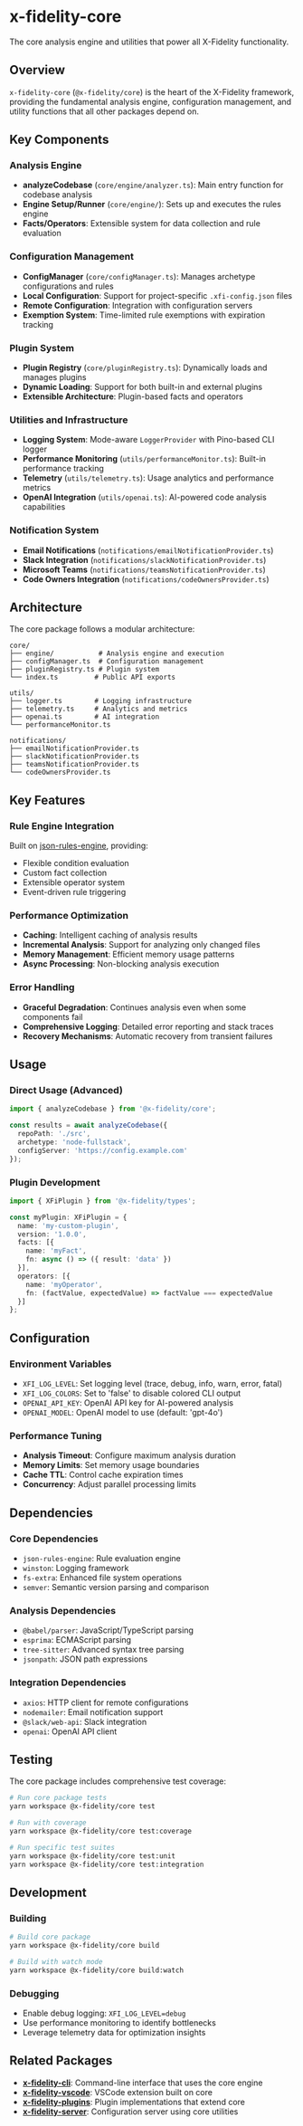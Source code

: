# x-fidelity-core

The core analysis engine and utilities that power all X-Fidelity functionality.

## Overview

`x-fidelity-core` (`@x-fidelity/core`) is the heart of the X-Fidelity framework, providing the fundamental analysis engine, configuration management, and utility functions that all other packages depend on.

## Key Components

### Analysis Engine
- **analyzeCodebase** (`core/engine/analyzer.ts`): Main entry function for codebase analysis
- **Engine Setup/Runner** (`core/engine/`): Sets up and executes the rules engine
- **Facts/Operators**: Extensible system for data collection and rule evaluation

### Configuration Management
- **ConfigManager** (`core/configManager.ts`): Manages archetype configurations and rules
- **Local Configuration**: Support for project-specific `.xfi-config.json` files
- **Remote Configuration**: Integration with configuration servers
- **Exemption System**: Time-limited rule exemptions with expiration tracking

### Plugin System
- **Plugin Registry** (`core/pluginRegistry.ts`): Dynamically loads and manages plugins
- **Dynamic Loading**: Support for both built-in and external plugins
- **Extensible Architecture**: Plugin-based facts and operators

### Utilities and Infrastructure
- **Logging System**: Mode-aware `LoggerProvider` with Pino-based CLI logger
- **Performance Monitoring** (`utils/performanceMonitor.ts`): Built-in performance tracking
- **Telemetry** (`utils/telemetry.ts`): Usage analytics and performance metrics
- **OpenAI Integration** (`utils/openai.ts`): AI-powered code analysis capabilities

### Notification System
- **Email Notifications** (`notifications/emailNotificationProvider.ts`)
- **Slack Integration** (`notifications/slackNotificationProvider.ts`)
- **Microsoft Teams** (`notifications/teamsNotificationProvider.ts`)
- **Code Owners Integration** (`notifications/codeOwnersProvider.ts`)

## Architecture

The core package follows a modular architecture:

```
core/
├── engine/           # Analysis engine and execution
├── configManager.ts  # Configuration management
├── pluginRegistry.ts # Plugin system
└── index.ts         # Public API exports

utils/
├── logger.ts        # Logging infrastructure
├── telemetry.ts     # Analytics and metrics
├── openai.ts        # AI integration
└── performanceMonitor.ts

notifications/
├── emailNotificationProvider.ts
├── slackNotificationProvider.ts
├── teamsNotificationProvider.ts
└── codeOwnersProvider.ts
```

## Key Features

### Rule Engine Integration
Built on [json-rules-engine](https://github.com/CacheControl/json-rules-engine), providing:
- Flexible condition evaluation
- Custom fact collection
- Extensible operator system
- Event-driven rule triggering

### Performance Optimization
- **Caching**: Intelligent caching of analysis results
- **Incremental Analysis**: Support for analyzing only changed files
- **Memory Management**: Efficient memory usage patterns
- **Async Processing**: Non-blocking analysis execution

### Error Handling
- **Graceful Degradation**: Continues analysis even when some components fail
- **Comprehensive Logging**: Detailed error reporting and stack traces
- **Recovery Mechanisms**: Automatic recovery from transient failures

## Usage

### Direct Usage (Advanced)
```typescript
import { analyzeCodebase } from '@x-fidelity/core';

const results = await analyzeCodebase({
  repoPath: './src',
  archetype: 'node-fullstack',
  configServer: 'https://config.example.com'
});
```

### Plugin Development
```typescript
import { XFiPlugin } from '@x-fidelity/types';

const myPlugin: XFiPlugin = {
  name: 'my-custom-plugin',
  version: '1.0.0',
  facts: [{
    name: 'myFact',
    fn: async () => ({ result: 'data' })
  }],
  operators: [{
    name: 'myOperator',
    fn: (factValue, expectedValue) => factValue === expectedValue
  }]
};
```

## Configuration

### Environment Variables
- `XFI_LOG_LEVEL`: Set logging level (trace, debug, info, warn, error, fatal)
- `XFI_LOG_COLORS`: Set to 'false' to disable colored CLI output
- `OPENAI_API_KEY`: OpenAI API key for AI-powered analysis
- `OPENAI_MODEL`: OpenAI model to use (default: 'gpt-4o')

### Performance Tuning
- **Analysis Timeout**: Configure maximum analysis duration
- **Memory Limits**: Set memory usage boundaries
- **Cache TTL**: Control cache expiration times
- **Concurrency**: Adjust parallel processing limits

## Dependencies

### Core Dependencies
- `json-rules-engine`: Rule evaluation engine
- `winston`: Logging framework
- `fs-extra`: Enhanced file system operations
- `semver`: Semantic version parsing and comparison

### Analysis Dependencies
- `@babel/parser`: JavaScript/TypeScript parsing
- `esprima`: ECMAScript parsing
- `tree-sitter`: Advanced syntax tree parsing
- `jsonpath`: JSON path expressions

### Integration Dependencies
- `axios`: HTTP client for remote configurations
- `nodemailer`: Email notification support
- `@slack/web-api`: Slack integration
- `openai`: OpenAI API client

## Testing

The core package includes comprehensive test coverage:

```bash
# Run core package tests
yarn workspace @x-fidelity/core test

# Run with coverage
yarn workspace @x-fidelity/core test:coverage

# Run specific test suites
yarn workspace @x-fidelity/core test:unit
yarn workspace @x-fidelity/core test:integration
```

## Development

### Building
```bash
# Build core package
yarn workspace @x-fidelity/core build

# Build with watch mode
yarn workspace @x-fidelity/core build:watch
```

### Debugging
- Enable debug logging: `XFI_LOG_LEVEL=debug`
- Use performance monitoring to identify bottlenecks
- Leverage telemetry data for optimization insights

## Related Packages

- **[x-fidelity-cli](../getting-started.md#command-line-interface)**: Command-line interface that uses the core engine
- **[x-fidelity-vscode](../vscode-extension/overview.md)**: VSCode extension built on core
- **[x-fidelity-plugins](../plugins/overview.md)**: Plugin implementations that extend core
- **[x-fidelity-server](../config-server.md)**: Configuration server using core utilities